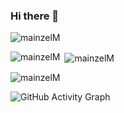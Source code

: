 ### Hi there 👋

<p align="left"> <img src="https://komarev.com/ghpvc/?username=mainzelM&label=Profile%20views&color=0e75b6&style=flat" alt="mainzelM" /> </p>
<p><img align="left" src="https://github-readme-stats.vercel.app/api/top-langs?username=mainzelM&show_icons=true&locale=en&layout=compact" alt="mainzelM" /></p>
<p>&nbsp;<img align="center" src="https://github-readme-stats.vercel.app/api?username=mainzelM&show_icons=true&locale=en" alt="mainzelM" /></p>

<p><img align="center" src="https://github-readme-streak-stats.herokuapp.com/?user=mainzelM&" alt="mainzelM" /></p>

![GitHub Activity Graph](https://activity-graph.herokuapp.com/graph?username=mainzelM)
